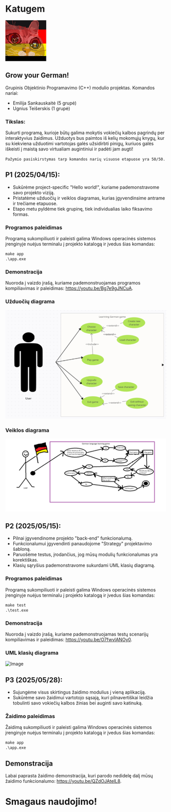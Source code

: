 # Katugem

![Image](docs/Logotipas.png)

## Grow your German!


Grupinis Objektinio Programavimo (C++) modulio projektas.
Komandos nariai:
- Emilija Sankauskaitė (5 grupė)
- Ugnius Teišerskis (1 grupė)

### Tikslas:
Sukurti programą, kurioje būtų galima mokytis vokiečių kalbos pagrindų per interaktyvius žaidimus. Užduotys bus paimtos iš kelių mokomųjų knygų, kur su kiekviena užduotimi vartotojas galės užsidirbti pinigų, kuriuos galės iškeisti į maistą savo virtualiam augintiniui ir padėti jam augti!

`Pažymio pasiskirstymas tarp komandos narių visuose etapuose yra 50/50.`

## P1 (2025/04/15):

- Sukūrėme project-specific "Hello world!", kuriame pademonstravome savo projekto viziją.
- Pristatėme užduočių ir veiklos diagramas, kurias įgyvendinsime antrame ir trečiame etapuose.
- Etapo metu pyldėme tiek grupinę, tiek individualias laiko fiksavimo formas.

### Programos paleidimas
Programą sukompiliuoti ir paleisti galima Windows operacinės sistemos įrenginyje nuėjus terminalu į projekto katalogą ir įvedus šias komandas: 
```
make app
.\app.exe
```

### Demonstracija
Nuoroda į vaizdo įrašą, kuriame pademonstruojamas programos kompiliavimas ir paleidimas: https://youtu.be/Bg7e9gJNCuA.

### Užduočių diagrama

![Image](docs/UžduočiųDiagrama.png)

### Veiklos diagrama

![Image](docs/VeiklosDiagrama.png)

## P2 (2025/05/15):

- Pilnai įgyvendinome projekto "back-end" funkcionalumą.
- Funkcionalumui įgyvendinti panaudojome "Strategy" projektavimo šabloną.
- Paruošėme testus, įrodančius, jog mūsų modulių funkcionalumas yra korektiškas.
- Klasių sąryšius pademonstravome sukurdami UML klasių diagramą.

### Programos paleidimas
Programą sukompiliuoti ir paleisti galima Windows operacinės sistemos įrenginyje nuėjus terminalu į projekto katalogą ir įvedus šias komandas: 
```
make test
.\test.exe
```

### Demonstracija
Nuoroda į vaizdo įrašą, kuriame pademonstruojamas testų scenarijų kompiliavimas ir paleidimas: https://youtu.be/O7fwvlANOy0.

### UML klasių diagrama

![Image](docs/KlasiųDiagrama.png)

## P3 (2025/05/28):

- Sujungėme visus skirtingus žaidimo modulius į vieną aplikaciją.
- Sukūrėme savo žaidimui vartotojo sąsają, kuri pilnavertiškai leidžia tobulinti savo vokiečių kalbos žinias bei auginti savo katinuką.

### Žaidimo paleidimas
Žaidimą sukompiliuoti ir paleisti galima Windows operacinės sistemos įrenginyje nuėjus terminalu į projekto katalogą ir įvedus šias komandas: 
```
make app
.\app.exe
```

## Demonstracija

Labai paprasta žaidimo demonstracija, kuri parodo nedidelę dalį mūsų žaidimo funkcionalumo: https://youtu.be/QZdOJAteIL8.

# Smagaus naudojimo!



